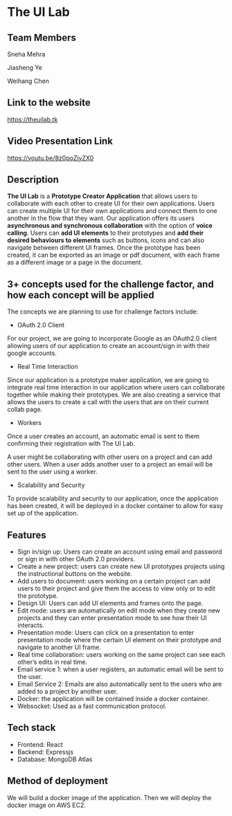 # The UI Lab

## Team Members
Sneha Mehra

Jiasheng Ye

Weihang Chen

## Link to the website
https://theuilab.tk

## Video Presentation Link
https://youtu.be/8z0poZjyZX0

## Description
**The UI Lab** is a **Prototype Creator Application** that allows users to collaborate with each other to create UI for their own applications. Users can create multiple UI for their own applications and connect them to one another in the flow that they want. Our application offers its users **asynchronous and synchronous collaboration** with the option of **voice calling**. Users can **add UI elements** to their prototypes and **add their desired behaviours to elements** such as buttons, icons and can also navigate between different UI frames. Once the prototype has been created, it can be exported as an image or pdf document, with each frame as a different image or a page in the document.

## 3+ concepts used for the challenge factor, and how each concept will be applied
The concepts we are planning to use for challenge factors include:

- OAuth 2.0 Client

For our project, we are going to incorporate Google as an OAuth2.0 client allowing users of our application to create an account/sign in with their google accounts.

- Real Time Interaction

Since our application is a prototype maker application, we are going to integrate real time interaction in our application where users can collaborate together while making their prototypes. We are also creating a service that allows the users to create a call with the users that are on their current collab page.

- Workers

Once a user creates an account, an automatic email is sent to them confirming their registration with The UI Lab. 

A user might be collaborating with other users on a project and can add other users. When a user adds another user to a project an email will be sent to the user using a worker. 

- Scalability and Security

To provide scalability and security to our application, once the application has been created, it will be deployed in a docker container to allow for easy set up of the application.


## Features
- Sign in/sign up: Users can create an account using email and password or sign in with other OAuth 2.0 providers.
- Create a new project: users can create new UI prototypes projects using the instructional buttons on the website.
- Add users to document: users working on a certain project can add users to their project and give them the access to view only or to edit the prototype. 
- Design UI: Users can add UI elements and frames onto the page. 
- Edit mode: users are automatically on edit mode when they create new projects and they can enter presentation mode to see how their UI interacts. 
- Presentation mode: Users can click on a presentation to enter presentation mode where the certain UI element on their prototype and navigate to another UI frame.
- Real time collaboration: users working on the same project can see each other’s edits in real time.
- Email service 1: when a user registers, an automatic email will be sent to the user. 
- Email Service 2: Emails are also automatically sent to the users who are added to a project by another user.
- Docker: the application will be contained inside a docker container.
- Websocket: Used as a fast communication protocol.

## Tech stack
- Frontend: React
- Backend: Expressjs
- Database: MongoDB Atlas

## Method of deployment
We will build a docker image of the application. Then we will deploy the docker image on AWS EC2.

